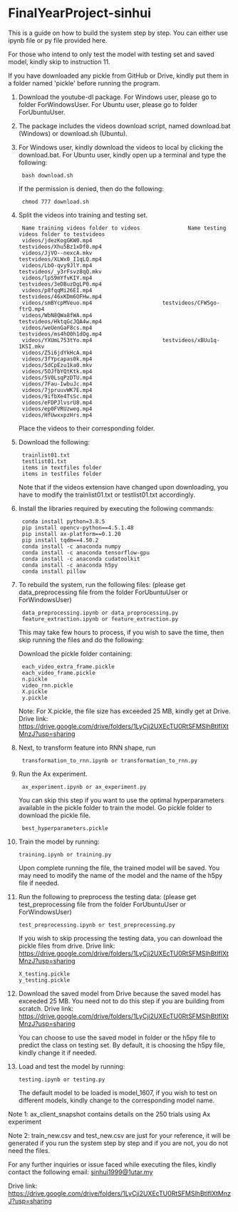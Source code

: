 # FinalYearProject-sinhui
This is a guide on how to build the system step by step. You can either use ipynb file or py file provided here.

For those who intend to only test the model with testing set and saved model, kindly skip to instruction 11.

If you have downloaded any pickle from GitHub or Drive, kindly put them in a folder named 'pickle' before running the program.

1. Download the youtube-dl package. For Windows user, please go to folder ForWindowsUser. For Ubuntu user, please go to folder ForUbuntuUser.

2. The package includes the videos download script, named download.bat (Windows) or download.sh (Ubuntu).

3. For Windows user, kindly download the videos to local by clicking the download.bat. For Ubuntu user, kindly open up a terminal and type the following:

		bash download.sh
	If the permission is denied, then do the following:
	
		chmod 777 download.sh

4. Split the videos into training and testing set.
	
		Name training videos folder to videos				Name testing videos folder to testvideos 
		videos/jdezKogGKW0.mp4						testvideos/Xhu5Bz1xDf0.mp4
		videos/JjVO--nexcA.mkv						testvideos/XLWx0_I1qLQ.mp4
		videos/LbO-qvy9JlY.mp4						testvideos/_y3rFsvz8qQ.mkv
		videos/lpS9mYfvKIY.mp4						testvideos/3eDBuzDgLP0.mp4
		videos/p8fqqMi26EI.mp4						testvideos/46xKDm6OFHw.mp4
		videos/smBYcpMVeuo.mp4						testvideos/CFWSgo-ftrQ.mp4
		videos/WbN8QWa8fWA.mp4						testvideos/HktqGcJQA4w.mp4
		videos/weUenGaF8cs.mp4						testvideos/ms4hO0h1dOg.mp4
		videos/YXUmL753tYo.mp4						testvideos/xBUu1q-1KSI.mkv
		videos/Z5i6jdYkHcA.mp4
		videos/3fYpcapas0k.mp4
		videos/5dCpEzu1ka0.mkv
		videos/5OJfbYQtKtk.mp4
		videos/5V0LsqPzDTU.mp4
		videos/7Fau-IwbuJc.mp4
		videos/7jpruuvWK7E.mp4
		videos/9ifbXe4TsSc.mp4
		videos/eFDPJlvsrU8.mp4
		videos/ep0FVRUzweg.mp4
		videos/HfUwxxpzHrs.mp4
		
	Place the videos to their corresponding folder.
		
5. Download the following:

		trainlist01.txt
		testlist01.txt
		items in textfiles folder
		items in testfiles folder
	
	Note that if the videos extension have changed upon downloading, you have to modify the trainlist01.txt or testlist01.txt accordingly.

6. Install the libraries required by executing the following commands:
		
		conda install python=3.8.5
		pip install opencv-python==4.5.1.48
		pip install ax-platform==0.1.20
		pip install tqdm==4.50.2
		conda install -c anaconda numpy
		conda install -c anaconda tensorflow-gpu
		conda install -c anaconda cudatoolkit
		conda install -c anaconda h5py
		conda install pillow

7. To rebuild the system, run the following files: (please get data_preprocessing file from the folder ForUbuntuUser or ForWindowsUser)

		data_preprocessing.ipynb or data_proprocessing.py
		feature_extraction.ipynb or feature_extraction.py

    This may take few hours to process, if you wish to save the time, then skip running the files and do the following:

	Download the pickle folder containing:

		each_video_extra_frame.pickle
		each_video_frame.pickle
		n.pickle
		video_rnn.pickle
		X.pickle
		y.pickle
	
	Note: For X.pickle, the file size has exceeded 25 MB, kindly get at Drive. Drive link: https://drive.google.com/drive/folders/1LyCji2UXEcTU0RtSFMSlhBtlfIXtMnzJ?usp=sharing
		
8. Next, to transform feature into RNN shape, run
	
		transformation_to_rnn.ipynb or transformation_to_rnn.py
		
9. Run the Ax experiment.

		ax_experiment.ipynb or ax_experiment.py
		
	You can skip this step if you want to use the optimal hyperparameters available in the pickle folder to train the model. Go pickle folder to download the pickle file. 
		
		best_hyperparameters.pickle
		
10. Train the model by running:

		training.ipynb or training.py
	Upon complete running the file, the trained model will be saved. You may need to modify the name of the model and the name of the h5py file if needed.
	
11. Run the following to preprocess the testing data: (please get test_preprocessing file from the folder ForUbuntuUser or ForWindowsUser)

		test_preprocessing.ipynb or test_preprocessing.py
	
	If you wish to skip processing the testing data, you can download the pickle files from drive. Drive link: https://drive.google.com/drive/folders/1LyCji2UXEcTU0RtSFMSlhBtlfIXtMnzJ?usp=sharing
	
		X_testing.pickle
		y_testing.pickle
		
12. Download the saved model from Drive because the saved model has exceeded 25 MB. You need not to do this step if you are building from scratch. Drive link: https://drive.google.com/drive/folders/1LyCji2UXEcTU0RtSFMSlhBtlfIXtMnzJ?usp=sharing
	
	You can choose to use the saved model in folder or the h5py file to predict the class on testing set. By default, it is choosing the h5py file, kindly change it if needed.
		
13. Load and test the model by running:

		testing.ipynb or testing.py
	The default model to be loaded is model_1607, if you wish to test on different models, kindly change to the corresponding model name.

Note 1: ax_client_snapshot contains details on the 250 trials using Ax experiment

Note 2: train_new.csv and test_new.csv are just for your reference, it will be generated if you run the system step by step and if you are not, you do not need the files.

For any further inquiries or issue faced while executing the files, kindly contact the following email:
sinhui1999@1utar.my

Drive link: https://drive.google.com/drive/folders/1LyCji2UXEcTU0RtSFMSlhBtlfIXtMnzJ?usp=sharing
